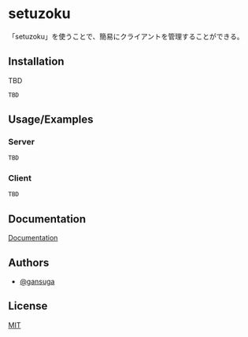 
# setuzoku

「setuzoku」を使うことで、簡易にクライアントを管理することができる。




## Installation

TBD

```bash
TBD
```
    
## Usage/Examples
### Server

```bash
TBD
```

### Client
```bash
TBD
```
## Documentation

[Documentation](https://github.com/gansuga/setuzoku/wiki/Specification)


## Authors

- [@gansuga](https://www.github.com/gansuga)


## License

[MIT](https://choosealicense.com/licenses/mit/)

